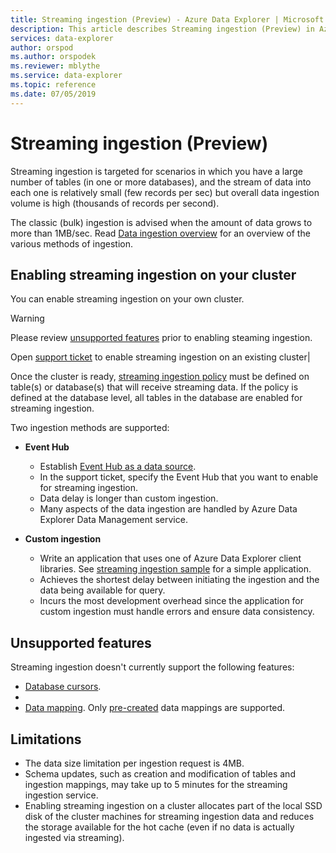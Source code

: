 ```yaml
---
title: Streaming ingestion (Preview) - Azure Data Explorer | Microsoft Docs
description: This article describes Streaming ingestion (Preview) in Azure Data Explorer.
services: data-explorer
author: orspod
ms.author: orspodek
ms.reviewer: mblythe
ms.service: data-explorer
ms.topic: reference
ms.date: 07/05/2019
---
```

# Streaming ingestion (Preview)

Streaming ingestion is targeted for scenarios in which you have a large number of tables (in one or more databases), and the stream of data into each one is relatively small (few records per sec) but  overall data ingestion volume is high (thousands of records per second).

The classic (bulk) ingestion is advised when the amount of data grows to more than 1MB/sec. Read [Data ingestion overview](/azure/data-explorer/ingest-data-overview) for an overview of the various methods of ingestion.

## Enabling streaming ingestion on your cluster

You can enable streaming ingestion on your own cluster.

> [!WARNING]
> Please review [unsupported features](#unsupported-features) prior to enabling steaming ingestion.

 
Open [support ticket](https://ms.portal.azure.com/#blade/Microsoft_Azure_Support/HelpAndSupportBlade/overview) to enable streaming ingestion on an existing cluster|

Once the cluster is ready, [streaming ingestion policy](../../concepts/streamingingestionpolicy.md) must be defined on table(s) or database(s) that will receive streaming data. If the policy is defined at the database level, all tables in the database are enabled for streaming ingestion.

Two ingestion methods are supported:

* **Event Hub** 
    * Establish [Event Hub as a data source](/azure/data-explorer/ingest-data-event-hub). 
    * In the support ticket, specify the Event Hub that you want to enable for streaming ingestion.
    * Data delay is longer than custom ingestion.
    * Many aspects of the data ingestion are handled by Azure Data Explorer Data Management service.

* **Custom ingestion**
    * Write an application that uses one of Azure Data Explorer client libraries. See [streaming ingestion sample](https://github.com/Azure/azure-kusto-samples-dotnet/tree/master/client/StreamingIngestionSample) for a simple application.
    * Achieves the shortest delay between initiating the ingestion and the data being available for query. 
    * Incurs the most development overhead since the application for custom ingestion must handle errors and ensure data consistency.

## Unsupported features

Streaming ingestion doesn't currently support the following features:

* [Database cursors](../databasecursor.md).
* 
* [Data mapping](../../management/mappings.md). Only [pre-created](../../management/tables.md#create-ingestion-mapping) data mappings are supported. 

## Limitations

* The data size limitation per ingestion request is 4MB.
* Schema updates, such as creation and modification of tables and ingestion mappings, may take up to 5 minutes for the streaming ingestion service.
* Enabling streaming ingestion on a cluster allocates part of the local SSD disk of the cluster machines for streaming ingestion data and reduces the storage available for the hot cache
(even if no data is actually ingested via streaming).